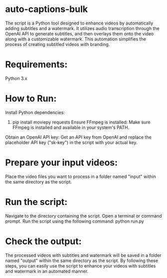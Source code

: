 # auto-captions-bulk
The script is a Python tool designed to enhance videos by automatically adding subtitles and a watermark. It utilizes audio transcription through the OpenAI API to generate subtitles, and then overlays them onto the video along with a customizable watermark. This automation simplifies the process of creating subtitled videos with branding.

# Requirements:
Python 3.x

# How to Run:
Install Python dependencies:
1. pip install moviepy requests
Ensure FFmpeg is installed: Make sure FFmpeg is installed and available in your system's PATH.

Obtain an OpenAI API key: Get an API key from OpenAI and replace the placeholder API key ("sk-key") in the script with your actual key.

# Prepare your input videos:
Place the video files you want to process in a folder named "input" within the same directory as the script.

# Run the script:
Navigate to the directory containing the script.
Open a terminal or command prompt.
Run the script using the following command:
python run.py

# Check the output:
The processed videos with subtitles and watermark will be saved in a folder named "output" within the same directory as the script.
By following these steps, you can easily use the script to enhance your videos with subtitles and watermark in an automated manner.
